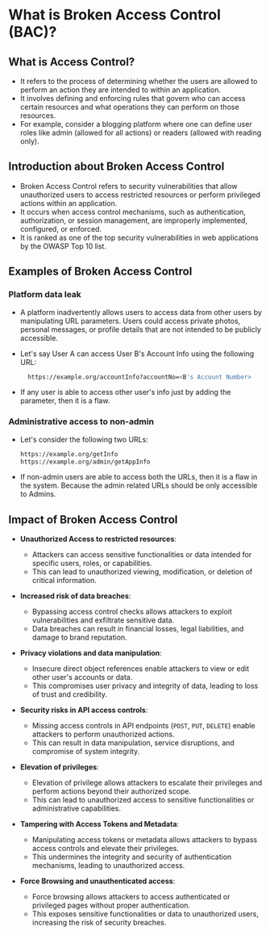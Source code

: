 # What is Broken Access Control (BAC)?

## What is Access Control?

* It refers to the process of determining whether the users are allowed to perform an action they are intended to within an application.
* It involves defining and enforcing rules that govern who can access certain resources and what operations they can perform on those resources.
* For example, consider a blogging platform where one can define user roles like admin (allowed for all actions) or readers (allowed with reading only).

## Introduction about Broken Access Control

* Broken Access Control refers to security vulnerabilities that allow unauthorized users to access restricted resources or perform privileged actions within an application.
* It occurs when access control mechanisms, such as authentication, authorization, or session management, are improperly implemented, configured, or enforced.
* It is ranked as one of the top security vulnerabilities in web applications by the OWASP Top 10 list.

## Examples of Broken Access Control

### Platform data leak

* A platform inadvertently allows users to access data from other users by manipulating URL parameters. Users could access private photos, personal messages, or profile details that are not intended to be publicly accessible.
* Let's say User A can access User B's Account Info using the following URL:

  ```bash
    https://example.org/accountInfo?accountNo=<B's Account Number> 
  ```

* If any user is able to access other user's info just by adding the parameter, then it is a flaw.

### Administrative access to non-admin

* Let's consider the following two URLs:

  ```bash
  https://example.org/getInfo
  https://example.org/admin/getAppInfo
  ```

* If non-admin users are able to access both the URLs, then it is a flaw in the system. Because the admin related URLs should be only accessible to Admins.

## Impact of Broken Access Control

* **Unauthorized Access to restricted resources**:
  * Attackers can access sensitive functionalities or data intended for specific users, roles, or capabilities.
  * This can lead to unauthorized viewing, modification, or deletion of critical information.

* **Increased risk of data breaches**:
  * Bypassing access control checks allows attackers to exploit vulnerabilities and exfiltrate sensitive data.
  * Data breaches can result in financial losses, legal liabilities, and damage to brand reputation.

* **Privacy violations and data manipulation**:
  * Insecure direct object references enable attackers to view or edit other user's accounts or data.
  * This compromises user privacy and integrity of data, leading to loss of trust and credibility.

* **Security risks in API access controls**:
  * Missing access controls in API endpoints (`POST`, `PUT`, `DELETE`) enable attackers to perform unauthorized actions.
  * This can result in data manipulation, service disruptions, and compromise of system integrity.

* **Elevation of privileges**:
  * Elevation of privilege allows attackers to escalate their privileges and perform actions beyond their authorized scope.
  * This can lead to unauthorized access to sensitive functionalities or administrative capabilities.

* **Tampering with Access Tokens and Metadata**:
  * Manipulating access tokens or metadata allows attackers to bypass access controls and elevate their privileges.
  * This undermines the integrity and security of authentication mechanisms, leading to unauthorized access.

* **Force Browsing and unauthenticated access**:
  * Force browsing allows attackers to access authenticated or privileged pages without proper authentication.
  * This exposes sensitive functionalities or data to unauthorized users, increasing the risk of security breaches.
